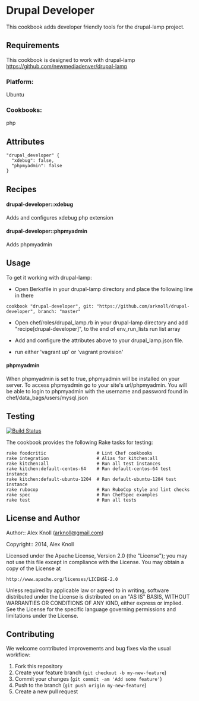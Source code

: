 Drupal Developer
================

This cookbook adds developer friendly tools for the drupal-lamp project.

Requirements
------------

This cookbook is designed to work with drupal-lamp https://github.com/newmediadenver/drupal-lamp

### Platform:

Ubuntu

### Cookbooks:

php

Attributes
----------
````
"drupal_developer" {
  "xdebug": false,
  "phpmyadmin": false
}
````

Recipes
-------
#### drupal-developer::xdebug

Adds and configures xdebug php extension

#### drupal-developer::phpmyadmin

Adds phpmyadmin

Usage
-----
To get it working with drupal-lamp:
* Open Berksfile in your drupal-lamp directory and place the following line in there
````
cookbook "drupal-developer", git: "https://github.com/arknoll/drupal-developer", branch: "master"
````
* Open chef/roles/drupal_lamp.rb in your drupal-lamp directory and add "recipe[drupal-developer]", to the end of env_run_lists run list array

* Add and configure the attributes above to your drupal_lamp.json file.

* run either 'vagrant up' or 'vagrant provision'

#### phpmyadmin
When phpmyadmin is set to true, phpmyadmin will be installed on your server. To access phpmyadmin go to your site's url/phpmyadmin. You will be able to login to phpmyadmin with the username and password found in chef/data_bags/users/mysql.json

Testing
-------

[![Build Status](https://travis-ci.org/arknoll/drupal-developer.png?branch=master)](https://travis-ci.org/arknoll/drupal-developer)

The cookbook provides the following Rake tasks for testing:

    rake foodcritic                   # Lint Chef cookbooks
    rake integration                  # Alias for kitchen:all
    rake kitchen:all                  # Run all test instances
    rake kitchen:default-centos-64    # Run default-centos-64 test instance
    rake kitchen:default-ubuntu-1204  # Run default-ubuntu-1204 test instance
    rake rubocop                      # Run RuboCop style and lint checks
    rake spec                         # Run ChefSpec examples
    rake test                         # Run all tests

License and Author
------------------

Author:: Alex Knoll (arknoll@gmail.com)

Copyright:: 2014, Alex Knoll

Licensed under the Apache License, Version 2.0 (the "License");
you may not use this file except in compliance with the License.
You may obtain a copy of the License at

    http://www.apache.org/licenses/LICENSE-2.0

Unless required by applicable law or agreed to in writing, software
distributed under the License is distributed on an "AS IS" BASIS,
WITHOUT WARRANTIES OR CONDITIONS OF ANY KIND, either express or implied.
See the License for the specific language governing permissions and
limitations under the License.

Contributing
------------

We welcome contributed improvements and bug fixes via the usual workflow:

1. Fork this repository
2. Create your feature branch (`git checkout -b my-new-feature`)
3. Commit your changes (`git commit -am 'Add some feature'`)
4. Push to the branch (`git push origin my-new-feature`)
5. Create a new pull request
